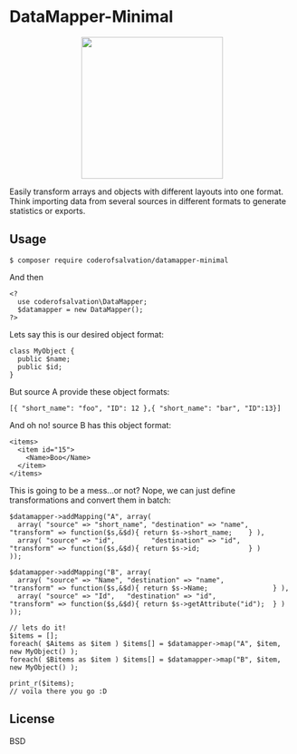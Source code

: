 DataMapper-Minimal
==================

<p align="center">
  <img alt="" width="250" src="http://www.gifbin.com/bin/1232014623_seven_1.gif"/>
  </p>
Easily transform arrays and objects with different layouts into one format.
Think importing data from several sources in different formats to generate statistics or exports.

## Usage 

    $ composer require coderofsalvation/datamapper-minimal

And then 

    <? 
      use coderofsalvation\DataMapper;
      $datamapper = new DataMapper();
    ?> 

Lets say this is our desired object format: 

    class MyObject {
      public $name;
      public $id;
    }

But source A provide these object formats:

    [{ "short_name": "foo", "ID": 12 },{ "short_name": "bar", "ID":13}]

And oh no! source B has this object format:    

    <items> 
      <item id="15">
        <Name>Boo</Name>
      </item>
    </items>       

This is going to be a mess...or not?
Nope, we can just define transformations and convert them in batch:

    $datamapper->addMapping("A", array(
      array( "source" => "short_name", "destination" => "name", "transform" => function($s,&$d){ return $s->short_name;    } ), 
      array( "source" => "id",         "destination" => "id",   "transform" => function($s,&$d){ return $s->id;            } ) 
    ));

    $datamapper->addMapping("B", array(
      array( "source" => "Name", "destination" => "name",       "transform" => function($s,&$d){ return $s->Name;                } ), 
      array( "source" => "Id",   "destination" => "id",         "transform" => function($s,&$d){ return $s->getAttribute("id");  } )
    ));

    // lets do it!
    $items = [];
    foreach( $Aitems as $item ) $items[] = $datamapper->map("A", $item, new MyObject() );
    foreach( $Bitems as $item ) $items[] = $datamapper->map("B", $item, new MyObject() );

    print_r($items);
    // voila there you go :D

## License

BSD
